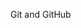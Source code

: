<span id="title">Git and GitHub</span>

<div id="body">

<include src="init/unit-inParent-asPanel.md" boilerplate />
<include src="commit/unit-inParent-asPanel.md" boilerplate />
<include src="ignore/unit-inParent-asPanel.md" boilerplate />
<include src="tag/unit-inParent-asPanel.md" boilerplate />
<include src="diff/unit-inParent-asPanel.md" boilerplate />
<include src="checkout/unit-inParent-asPanel.md" boilerplate />
<include src="stash/unit-inParent-asPanel.md" boilerplate />
<include src="clone/unit-inParent-asPanel.md" boilerplate />
<include src="pull/unit-inParent-asPanel.md" boilerplate />
<include src="push/unit-inParent-asPanel.md" boilerplate />
<include src="branch/unit-inParent-asPanel.md" boilerplate />
<include src="mergeConflicts/unit-inParent-asPanel.md" boilerplate />
<include src="remoteBranches/unit-inParent-asPanel.md" boilerplate />
<include src="createPRs/unit-inParent-asPanel.md" boilerplate />
<include src="reviewPRs/unit-inParent-asPanel.md" boilerplate />
<include src="managePRs/unit-inParent-asPanel.md" boilerplate />
<include src="forkingWorkflow/unit-inParent-asPanel.md" boilerplate />

</div>
